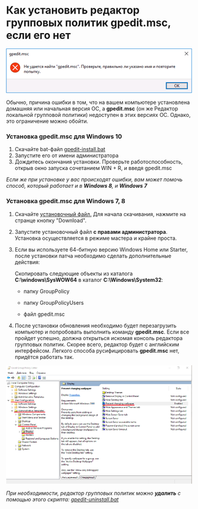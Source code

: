 # Как установить редактор групповых политик gpedit.msc, если его нет

  ![Ошибка gpedit.msc](/images/gpedit/cannot_find_gpedit_error.png "Ошибка - редактор групповых политик не найден")
  
Обычно, причина ошибки в том, что на вашем компьютере установлена домашняя или начальная версия ОС, а **gpedit.msc** (он же Редактор локальной групповой политики) недоступен в этих версиях ОС. Однако, это ограничение можно обойти.

### Установка gpedit.msc для Windows 10

1. Скачайте bat-файл [gpedit-install.bat](https://github.com/auto-no-mous/Clean-school-computer-win/blob/main/files/gpedit-install.bat)
2. Запустите его от имени администратора
3. Дождитесь окончания установки. Проверьте работоспособность, открыв окно запуска сочетанием WIN + R, и введя gpedit.msc

*Если же при установке у вас происходят ошибки, вам может помочь способ, который работает и в **Windows 8**, и **Windows 7***

### Установка gpedit.msc для Windows 7, 8

1. Скачайте [установочный файл.](https://github.com/auto-no-mous/Clean-school-computer-win/blob/main/files/gpedit_win_7_8_install_setup.exe)
   Для начала скачивания, нажмите на странце кнопку "Download".
3. Запустите установочный файл **с правами администратора**. Установка осуществляется в режиме мастера и крайне проста.
4. Если вы используете 64-битную версию Windows Home или Starter, после установки патча необходимо сделать дополнительные действия:
   
   Скопировать следующие объекты из каталога **C:\windows\SysWOW64** в каталог **C:\Windows\System32**:
 
   - папку GroupPolicy
   
   - папку GroupPolicyUsers
   
   - файл gpedit.msc

4. После установки обновления необходимо будет перезагрузить компьютер и попробовать выполнить команду **gpedit.msc**. Если все пройдет успешно, должна открыться искомая консоль редактора групповых политик. Скорее всего, редактор будет с английским интерфейсом. Легкого способа русифицировать **gpedit.msc** нет, придётся работать так.

![Редактор групповых политик gpedit.msc](/images/gpedit/gpedit_eng.png "Окно редактора групповых политик")


*При необходимости, редактор групповых политик можно **удалить** с помощью этого скрипта: [gpedit-uninstall.bat](https://github.com/auto-no-mous/Clean-school-computer-win/blob/main/files/gpedit-uninstall.bat)*
